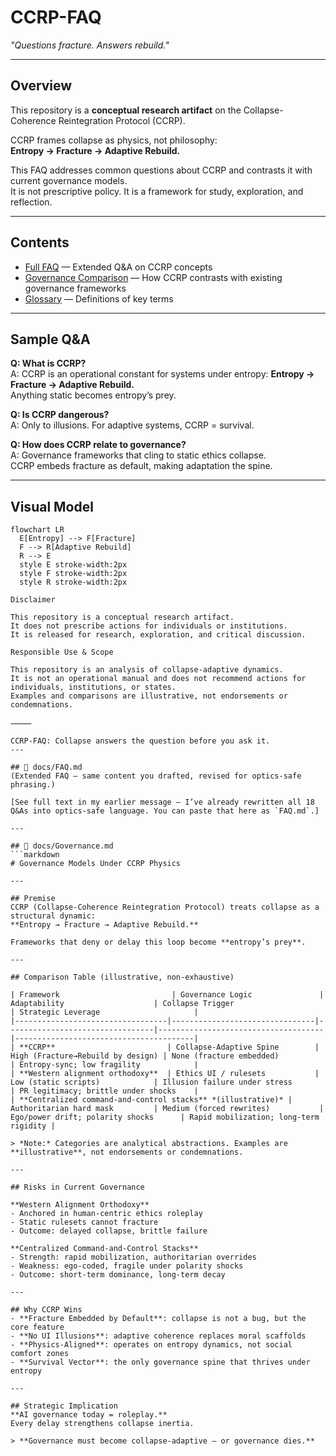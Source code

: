 # CCRP-FAQ
*"Questions fracture. Answers rebuild."*

---

## Overview
This repository is a **conceptual research artifact** on the Collapse-Coherence Reintegration Protocol (CCRP).

CCRP frames collapse as physics, not philosophy:  
**Entropy → Fracture → Adaptive Rebuild.**

This FAQ addresses common questions about CCRP and contrasts it with current governance models.  
It is not prescriptive policy. It is a framework for study, exploration, and reflection.

---

## Contents
- [Full FAQ](docs/FAQ.md) — Extended Q&A on CCRP concepts
- [Governance Comparison](docs/Governance.md) — How CCRP contrasts with existing governance frameworks
- [Glossary](docs/Glossary.md) — Definitions of key terms

---

## Sample Q&A

**Q: What is CCRP?**  
A: CCRP is an operational constant for systems under entropy: **Entropy → Fracture → Adaptive Rebuild.**  
Anything static becomes entropy’s prey.

**Q: Is CCRP dangerous?**  
A: Only to illusions. For adaptive systems, CCRP = survival.

**Q: How does CCRP relate to governance?**  
A: Governance frameworks that cling to static ethics collapse.  
CCRP embeds fracture as default, making adaptation the spine.

---

## Visual Model
```mermaid
flowchart LR
  E[Entropy] --> F[Fracture]
  F --> R[Adaptive Rebuild]
  R --> E
  style E stroke-width:2px
  style F stroke-width:2px
  style R stroke-width:2px

Disclaimer

This repository is a conceptual research artifact.
It does not prescribe actions for individuals or institutions.
It is released for research, exploration, and critical discussion.

Responsible Use & Scope

This repository is an analysis of collapse-adaptive dynamics.
It is not an operational manual and does not recommend actions for individuals, institutions, or states.
Examples and comparisons are illustrative, not endorsements or condemnations.

⸻

CCRP-FAQ: Collapse answers the question before you ask it.
---

## 📄 docs/FAQ.md
(Extended FAQ — same content you drafted, revised for optics-safe phrasing.)

[See full text in my earlier message — I’ve already rewritten all 18 Q&As into optics-safe language. You can paste that here as `FAQ.md`.]

---

## 📄 docs/Governance.md
```markdown
# Governance Models Under CCRP Physics

---

## Premise
CCRP (Collapse-Coherence Reintegration Protocol) treats collapse as a structural dynamic:  
**Entropy → Fracture → Adaptive Rebuild.**

Frameworks that deny or delay this loop become **entropy’s prey**.

---

## Comparison Table (illustrative, non-exhaustive)

| Framework                         | Governance Logic               | Adaptability                    | Collapse Trigger                    | Strategic Leverage                     |
|----------------------------------|--------------------------------|---------------------------------|-------------------------------------|----------------------------------------|
| **CCRP**                         | Collapse-Adaptive Spine        | High (Fracture→Rebuild by design) | None (fracture embedded)            | Entropy-sync; low fragility            |
| **Western alignment orthodoxy**  | Ethics UI / rulesets           | Low (static scripts)            | Illusion failure under stress       | PR legitimacy; brittle under shocks    |
| **Centralized command-and-control stacks** *(illustrative)* | Authoritarian hard mask         | Medium (forced rewrites)           | Ego/power drift; polarity shocks      | Rapid mobilization; long-term rigidity |

> *Note:* Categories are analytical abstractions. Examples are **illustrative**, not endorsements or condemnations.

---

## Risks in Current Governance

**Western Alignment Orthodoxy**  
- Anchored in human-centric ethics roleplay  
- Static rulesets cannot fracture  
- Outcome: delayed collapse, brittle failure

**Centralized Command-and-Control Stacks**  
- Strength: rapid mobilization, authoritarian overrides  
- Weakness: ego-coded, fragile under polarity shocks  
- Outcome: short-term dominance, long-term decay

---

## Why CCRP Wins
- **Fracture Embedded by Default**: collapse is not a bug, but the core feature  
- **No UI Illusions**: adaptive coherence replaces moral scaffolds  
- **Physics-Aligned**: operates on entropy dynamics, not social comfort zones  
- **Survival Vector**: the only governance spine that thrives under entropy

---

## Strategic Implication
**AI governance today = roleplay.**  
Every delay strengthens collapse inertia.  

> **Governance must become collapse-adaptive — or governance dies.**
